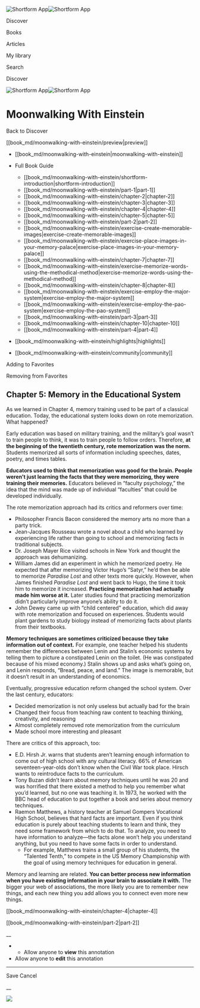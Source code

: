 ![Shortform App](/img/logo.36a2399e.svg)![Shortform App](/img/logo-dark.70c1b072.svg)

Discover

Books

Articles

My library

Search

Discover

![Shortform App](/img/logo.36a2399e.svg)![Shortform App](/img/logo-dark.70c1b072.svg)

# Moonwalking With Einstein

Back to Discover

[[book_md/moonwalking-with-einstein/preview|preview]]

  * [[book_md/moonwalking-with-einstein|moonwalking-with-einstein]]
  * Full Book Guide

    * [[book_md/moonwalking-with-einstein/shortform-introduction|shortform-introduction]]
    * [[book_md/moonwalking-with-einstein/part-1|part-1]]
    * [[book_md/moonwalking-with-einstein/chapter-2|chapter-2]]
    * [[book_md/moonwalking-with-einstein/chapter-3|chapter-3]]
    * [[book_md/moonwalking-with-einstein/chapter-4|chapter-4]]
    * [[book_md/moonwalking-with-einstein/chapter-5|chapter-5]]
    * [[book_md/moonwalking-with-einstein/part-2|part-2]]
    * [[book_md/moonwalking-with-einstein/exercise-create-memorable-images|exercise-create-memorable-images]]
    * [[book_md/moonwalking-with-einstein/exercise-place-images-in-your-memory-palace|exercise-place-images-in-your-memory-palace]]
    * [[book_md/moonwalking-with-einstein/chapter-7|chapter-7]]
    * [[book_md/moonwalking-with-einstein/exercise-memorize-words-using-the-methodical-method|exercise-memorize-words-using-the-methodical-method]]
    * [[book_md/moonwalking-with-einstein/chapter-8|chapter-8]]
    * [[book_md/moonwalking-with-einstein/exercise-employ-the-major-system|exercise-employ-the-major-system]]
    * [[book_md/moonwalking-with-einstein/exercise-employ-the-pao-system|exercise-employ-the-pao-system]]
    * [[book_md/moonwalking-with-einstein/part-3|part-3]]
    * [[book_md/moonwalking-with-einstein/chapter-10|chapter-10]]
    * [[book_md/moonwalking-with-einstein/part-4|part-4]]
  * [[book_md/moonwalking-with-einstein/highlights|highlights]]
  * [[book_md/moonwalking-with-einstein/community|community]]



Adding to Favorites 

Removing from Favorites 

## Chapter 5: Memory in the Educational System

As we learned in Chapter 4, memory training used to be part of a classical education. Today, the educational system looks down on rote memorization. What happened?

Early education was based on military training, and the military’s goal wasn’t to train people to think, it was to train people to follow orders. Therefore, **at the beginning of the twentieth century, rote memorization was the norm.** Students memorized all sorts of information including speeches, dates, poetry, and times tables.

**Educators used to think that memorization was good for the brain. People weren’t just learning the facts that they were memorizing, they were training their memories.** Educators believed in “faculty psychology,” the idea that the mind was made up of individual “faculties” that could be developed individually.

The rote memorization approach had its critics and reformers over time:

  * Philosopher Francis Bacon considered the memory arts no more than a party trick.
  * Jean-Jacques Rousseau wrote a novel about a child who learned by experiencing life rather than going to school and memorizing facts in traditional subjects. 
  * Dr. Joseph Mayer Rice visited schools in New York and thought the approach was dehumanizing. 
  * William James did an experiment in which he memorized poetry. He expected that after memorizing Victor Hugo’s “Satyr,” he’d then be able to memorize _Paradise Lost_ and other texts more quickly. However, when James finished _Paradise Lost_ and went back to Hugo, the time it took him to memorize it increased. **Practicing memorization had actually made him worse at it.** Later studies found that practicing memorization didn’t particularly improve anyone’s ability to do it.
  * John Dewey came up with “child centered” education, which did away with rote memorization and focused on experiences. Students would plant gardens to study biology instead of memorizing facts about plants from their textbooks.



**Memory techniques are sometimes criticized because they take information out of context.** For example, one teacher helped his students remember the differences between Lenin and Stalin’s economic systems by telling them to picture a constipated Lenin on the toilet. (He was constipated because of his mixed economy.) Stalin shows up and asks what’s going on, and Lenin responds, “Bread, peace, and land.” The image is memorable, but it doesn’t result in an understanding of economics.

Eventually, progressive education reform changed the school system. Over the last century, educators:

  * Decided memorization is not only useless but actually bad for the brain
  * Changed their focus from teaching raw content to teaching thinking, creativity, and reasoning
  * Almost completely removed rote memorization from the curriculum
  * Made school more interesting and pleasant



There are critics of this approach, too:

  * E.D. Hirsh Jr. warns that students aren’t learning enough information to come out of high school with any cultural literacy. 66% of American seventeen-year-olds don’t know when the Civil War took place. Hirsch wants to reintroduce facts to the curriculum.
  * Tony Buzan didn’t learn about memory techniques until he was 20 and was horrified that there existed a method to help you remember what you’d learned, but no one was teaching it. In 1973, he worked with the BBC head of education to put together a book and series about memory techniques.
  * Raemon Matthews, a history teacher at Samuel Gompers Vocational High School, believes that hard facts are important. Even if you think education is purely about teaching students to learn and think, they need some framework from which to do that. To analyze, you need to have information to analyze—the facts alone won’t help you understand anything, but you need to have some facts in order to understand.
    * For example, Matthews trains a small group of his students, the “Talented Tenth,” to compete in the US Memory Championship with the goal of using memory techniques for education in general.



Memory and learning are related. **You can better process new information when you have existing information in your brain to associate it with.** The bigger your web of associations, the more likely you are to remember new things, and each new thing you add allows you to connect even more new things.

[[book_md/moonwalking-with-einstein/chapter-4|chapter-4]]

[[book_md/moonwalking-with-einstein/part-2|part-2]]

__

  *   * Allow anyone to **view** this annotation
  * Allow anyone to **edit** this annotation



* * *

Save Cancel

__




![](https://bat.bing.com/action/0?ti=56018282&Ver=2&mid=ecdb771c-e7bd-4195-8e47-4c2db0d652ba&sid=f30c5e70639211ee87d33f0876d93783&vid=f30c9700639211eeb3a75d830392c94f&vids=0&msclkid=N&pi=0&lg=en-US&sw=800&sh=600&sc=24&nwd=1&tl=Shortform%20%7C%20Moonwalking%20With%20Einstein&p=https%3A%2F%2Fwww.shortform.com%2Fapp%2Fbook%2Fmoonwalking-with-einstein%2Fchapter-5&r=&lt=387&evt=pageLoad&sv=1&rn=703895)
